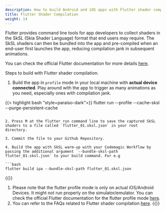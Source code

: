 ```yaml
---
description: How to build Android and iOS apps with Flutter shader compilation enabled.
title: Flutter Shader Compilation
weight: 14
---
```


Flutter provides command line tools for app developers to collect shaders in the SkSL (Skia Shader Language) format that end users may require. The SkSL shaders can then be bundled into the app and pre-compiled when an end-user first launches the app, reducing compilation jank in subsequent animations.

You can check the official Flutter documentation for more details [here](https://docs.flutter.dev/perf/shader).

Steps to build with Flutter shader compilation.

1. Build the app in `profile` mode in your local machine with **actual device connected**. Play around with the app to trigger as many animations as you need, especially ones with compilation jank.

{{< highlight bash "style=paraiso-dark">}}
flutter run --profile --cache-sksl --purge-persistent-cache
```

2. Press M at the flutter run command line to save the captured SkSL shaders to a file called `flutter_01.sksl.json` in your root directory.

3. Commit the file to your Github Repository.

4. Build the app with SkSL warm-up with your Codemagic Workflow by passing the additional argument `--bundle-sksl-path flutter_01.sksl.json` to your build command. For e.g

```bash
flutter build ipa --bundle-sksl-path flutter_01.sksl.json
```

{{<notebox>}}

1. Please note that the flutter profile mode is only on actual iOS/Android Devices. It might not run properly on the simulator/emulator. You can check the official Flutter documentation for the flutter profile mode [here](https://github.com/flutter/flutter/wiki/Flutter%27s-modes).
2. You can refer to the FAQs related to Flutter shader compilation [here](https://docs.flutter.dev/perf/shader#frequently-asked-questions).
   {{</notebox>}}
